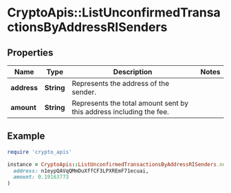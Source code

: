 # CryptoApis::ListUnconfirmedTransactionsByAddressRISenders

## Properties

| Name | Type | Description | Notes |
| ---- | ---- | ----------- | ----- |
| **address** | **String** | Represents the address of the sender. |  |
| **amount** | **String** | Represents the total amount sent by this address including the fee. |  |

## Example

```ruby
require 'crypto_apis'

instance = CryptoApis::ListUnconfirmedTransactionsByAddressRISenders.new(
  address: n1eypQAVqQMmDuXffCF3LPXREmF71ecuai,
  amount: 0.19163773
)
```

